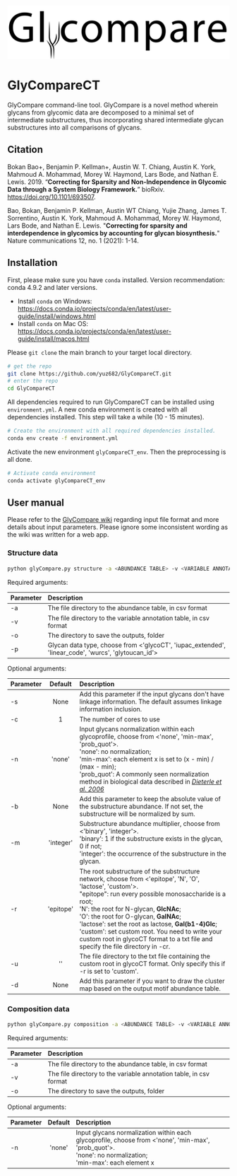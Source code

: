 ![Logo](logo_name.png)
# GlyCompareCT
GlyCompare command-line tool. GlyCompare is a novel method wherein glycans from glycomic data are decomposed to a minimal set of intermediate substructures, thus incorporating shared intermediate glycan substructures into all comparisons of glycans. 

## Citation

Bokan Bao+, Benjamin P. Kellman+, Austin W. T. Chiang, Austin K. York, Mahmoud A. Mohammad, Morey W. Haymond, Lars Bode, and Nathan E. Lewis. 2019. “**Correcting for Sparsity and Non-Independence in Glycomic Data through a System Biology Framework.**” bioRxiv. https://doi.org/10.1101/693507.

Bao, Bokan, Benjamin P. Kellman, Austin WT Chiang, Yujie Zhang, James T. Sorrentino, Austin K. York, Mahmoud A. Mohammad, Morey W. Haymond, Lars Bode, and Nathan E. Lewis. "**Correcting for sparsity and interdependence in glycomics by accounting for glycan biosynthesis.**" Nature communications 12, no. 1 (2021): 1-14.

## Installation

First, please make sure you have `conda` installed. Version recommendation: conda 4.9.2 and later versions. 
- Install `conda` on Windows: https://docs.conda.io/projects/conda/en/latest/user-guide/install/windows.html
- Install `conda` on Mac OS: https://docs.conda.io/projects/conda/en/latest/user-guide/install/macos.html

Please ```git clone``` the main branch to your target local directory. 
```bash
# get the repo
git clone https://github.com/yuz682/GlyCompareCT.git
# enter the repo
cd GlyCompareCT
```

All dependencies required to run GlyCompareCT can be installed using `environment.yml`. A new conda environment is created with all dependencies installed. This step will take a while (10 - 15 minutes). 
```bash
# Create the environment with all required dependencies installed.
conda env create -f environment.yml
```

Activate the new environment `glyCompareCT_env`. Then the preprocessing is all done.
```bash
# Activate conda environment
conda activate glyCompareCT_env
```

## User manual

Please refer to the [GlyCompare wiki](https://github.com/LewisLabUCSD/GlyCompare/wiki) regarding input file format and more details about input parameters. Please ignore some inconsistent wording as the wiki was written for a web app. 

### Structure data
```bash
python glyCompare.py structure -a <ABUNDANCE TABLE> -v <VARIABLE ANNOTATION> -o <OUTPUT_DIRECTORY> -p <GLYCAN_DATA_TYPE> [-n <NORMALIZATION_MODE>, -m <SUBSTRUCTURE_ABUNDANCE_MULTIPLIER>, -c <NUMBER_OF_CORES>, -r <ROOT>, -u <CUSTOM_ROOT>, -d, -s, -b]
```

Required arguments:

| Parameter                 | Description  |	
| :------------------------ |:-------------|
| -a	       |	The file directory to the abundance table, in csv format
| -v         |  The file directory to the variable annotation table, in csv format
| -o 	       |	The directory to save the outputs, folder
| -p 		     |  Glycan data type, choose from <'glycoCT', 'iupac_extended', 'linear_code', 'wurcs', 'glytoucan_id'>

Optional arguments: 

| Parameter                 | Default       | Description   |	
| :------------------------ |:-------------:| :-------------|
| -s 	       |	None        |  Add this parameter if the input glycans don't have linkage information. The default assumes linkage information inclusion.
| -c        |  1            |  The number of cores to use
| -n 	       |  'none'	    |  Input glycans normalization within each glycoprofile, choose from <'none', 'min-max', 'prob_quot'>.<br>'none': no normalization;<br>'min-max': each element x is set to (x - min) / (max - min);<br>'prob_quot': A commonly seen normalization method in biological data described in [_Dieterle et al. 2006_](https://pubs.acs.org/doi/10.1021/ac051632c)
| -b         |  None        |  Add this parameter to keep the absolute value of the substructure abundance. If not set, the substructure will be normalized by sum.
| -m 		     |  'integer'   |  Substructure abundance multiplier, choose from <'binary', 'integer'>.<br>'binary': 1 if the substructure exists in the glycan, 0 if not;<br>'integer': the occurrence of the substructure in the glycan.
| -r		     |  'epitope'    |  The root substructure of the substructure network, choose from <'epitope', 'N', 'O', 'lactose', 'custom'>.<br>"epitope": run every possible monosaccharide is a root;<br>'N': the root for N-glycan, **GlcNAc**;<br>'O': the root for O-glycan, **GalNAc**;<br>'lactose': set the root as lactose, **Gal(b1-4)Glc**;<br>'custom': set custom root. You need to write your custom root in glycoCT format to a txt file and specify the file directory in -cr. 
| -u 	     |  ''           |  The file directory to the txt file containing the custom root in glycoCT format. Only specify this if -r is set to 'custom'. 
| -d 	     |  None         |  Add this parameter if you want to draw the cluster map based on the output motif abundance table.


### Composition data
```bash
python glyCompare.py composition -a <ABUNDANCE TABLE> -v <VARIABLE ANNOTATION> -o <OUTPUT_DIRECTORY> [-n <NORMALIZATION_MODE>]
```

Required arguments:

| Parameter                 | Description  |	
| :------------------------ |:-------------|
| -a	       |	The file directory to the abundance table, in csv format
| -v         |  The file directory to the variable annotation table, in csv format
| -o 	       |	The directory to save the outputs, folder

Optional arguments: 

| Parameter                 | Default       | Description   |	
| :------------------------ |:-------------:| :-------------|
| -n 	       |  'none'	    |  Input glycans normalization within each glycoprofile, choose from <'none', 'min-max', 'prob_quot'>.<br>'none': no normalization;<br>'min-max': each element x 

